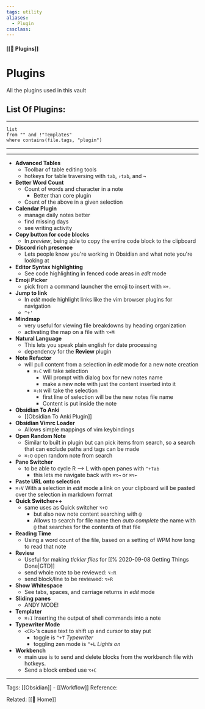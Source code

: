 ```yaml
---
tags: utility
aliases: 
  - Plugin
cssclass:
---
```


#### [[ Plugins]]

# Plugins
All the plugins used in this vault

## List Of Plugins:
---
```dataview
list
from "" and !"Templates"
where contains(file.tags, "plugin")
```
---
---

- **Advanced Tables**
	- Toolbar of table editing tools
	- hotkeys for table traversing with `tab`, `⇧tab`, and `¬`
- **Better Word Count**
	- Count of words and character in a note
		- Better than core plugin
	- Count of the above in a given selection
- **Calendar Plugin**
	- manage daily notes better
	- find missing days
	- see writing activity
- **Copy button for code blocks**
	- In *preview*, being able to copy the entire code block to the clipboard
- **Discord rich presence**
	- Lets people know you're working in Obsidian and what note you're looking at
- **Editor Syntax highlighting**
	- See code highlighting in fenced code areas in *edit* mode
- **Emoji Picker**
	- pick from a command launcher the emoji to insert with `⌘+.`
- **Jump to link**
	- In *edit* mode highlight links like the vim browser plugins for navigation
	- `^+'`
- **Mindmap**
	- very useful for viewing file breakdowns by heading organization
	- activating the map on a file with `⌥+M`
- **Natural Language**
	- This lets you speak plain english for date processing
	- dependency for the **Review** plugin
- **Note Refactor**
	- will pull content from a selection in *edit* mode for a new note creation
		- `⌘⇧C` will take selection 
			- Will prompt with dialog box for new notes name
			- make a new note with just the content inserted into it
		- `⌘⇧N` will take the selection
			- first line of selection will be the new notes file name
			- Content is put inside the note
- **Obsidian To Anki**
	- [[Obsidian To Anki Plugin]]
- **Obsidian Vimrc Loader**
	- Allows simple mappings of vim keybindings
- **Open Random Note**
	- Similar to built in plugin but can pick items from search, so a search that can exclude paths and tags can be made
	- `⌘⇧O` open random note from search
- **Pane Switcher**
	- to be able to cycle R --> L with open panes with `^+Tab`
		- this lets me navigate back with `⌘⌥→` or `⌘⌥←`
- **Paste URL onto selection**
- `⌘⇧V` With a selection in *edit* mode a link on your clipboard will be pasted over the selection in markdown format
- **Quick Switcher++**
	- same uses as Quick switcher `⌥+O`
		- but also new note content searching with `@`
		- Allows to search for file name then *auto complete* the name with `@` that searches for the contents of that file
- **Reading Time**
	- Using a word count of the file, based on a setting of WPM how long to read that note
- **Review**
	- Useful for making *tickler files* for [[% 2020-09-08 Getting Things Done|GTD]]
	- send whole note to be reviewed: `⌥⇧R`
	- send block/line to be reviewed: `⌥+R`
- **Show Whitespace**
	- See tabs, spaces, and carriage returns in *edit* mode
- **Sliding panes**
	- ANDY MODE!
- **Templater**
	- `⌘⇧I` Inserting the output of shell commands into a note 
- **Typewriter Mode**
	- `<CR>`'s cause text to shift up and cursor to stay put
		- toggle is `^+T` *Typewriter*
		- toggling zen mode is `^+L` *Lights on*
- **Workbench**
	- main use is to send and delete blocks from the workbench file with hotkeys. 
	- Send a block embed use `⌥+C`




---
Tags: 
[[Obsidian]] - [[Workflow]]
Reference:

Related:
[[ Home]]